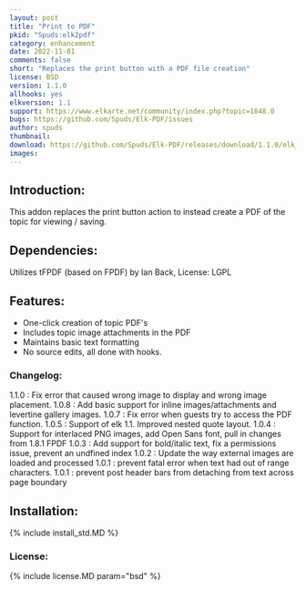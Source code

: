 ```yaml
---
layout: post
title: "Print to PDF"
pkid: "Spuds:elk2pdf"
category: enhancement
date: 2022-11-01
comments: false
short: "Replaces the print button with a PDF file creation"
license: BSD
version: 1.1.0
allhooks: yes
elkversion: 1.1
support: https://www.elkarte.net/community/index.php?topic=1848.0
bugs: https://github.com/Spuds/Elk-PDF/issues
author: spuds
thumbnail:
download: https://github.com/Spuds/Elk-PDF/releases/download/1.1.0/elk_pdf.zip
images:
---
```


## Introduction:
This addon replaces the print button action to instead create a PDF of the topic for viewing / saving.

## Dependencies:
Utilizes tFPDF (based on FPDF) by Ian Back, License:  LGPL     

## Features:
-  One-click creation of topic PDF's
-  Includes topic image attachments in the PDF
-  Maintains basic text formatting
-  No source edits, all done with hooks.

### Changelog:
1.1.0 : Fix error that caused wrong image to display and wrong image placement.
1.0.8 : Add basic support for inline images/attachments and levertine gallery images.
1.0.7 : Fix error when guests try to access the PDF function.
1.0.5 : Support of elk 1.1.  Improved nested quote layout.
1.0.4 : Support for interlaced PNG images, add Open Sans font, pull in changes from 1.8.1 FPDF
1.0.3 : Add support for bold/italic text, fix a permissions issue, prevent an undfined index
1.0.2 : Update the way external images are loaded and processed
1.0.1 : prevent fatal error when text had out of range characters.
1.0.1 : prevent post header bars from detaching from text across page boundary

## Installation:
{% include install_std.MD %}

### License:
{% include license.MD param="bsd" %}

